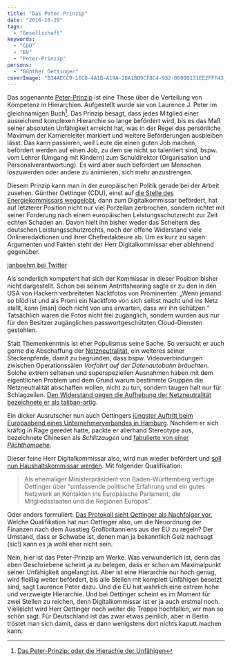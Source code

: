 ```yaml
---
title: "Das Peter-Prinzip"
date: "2016-10-29"
tags:
  - "Gesellschaft"
keywords:
  - "CDU"
  - "EU"
  - "Peter-Prinzip"
persons:
  - "Günther Oettinger"
coverImage: "B34AECC9-1ECD-4A1B-A19A-28A18D9CF8C4-932-00000131EE2FFF43_tmp.jpg"
---
```


Das sogenannte [Peter-Prinzip](https://de.m.wikipedia.org/wiki/Peter-Prinzip) ist eine These über die Verteilung von Kompetenz in Hierarchien. Aufgestellt wurde sie von Laurence J. Peter im gleichnamigen Buch[^1]. Das Prinzip besagt, dass jedes Mitglied einer ausreichend komplexen Hierarchie so lange befördert wird, bis es das Maß seiner absoluten Unfähigkeit erreicht hat, was in der Regel das persönliche Maximum der Karriere­leiter markiert und weitere Beförderungen ausbleiben lässt. Das kann passieren, weil Leute die einen guten Job machen, befördert werden auf einen Job, zu dem sie nicht so talentiert sind, bspw. vom Lehrer (Umgang mit Kindern) zum Schuldirektor (Organisation und Personalverantwortung). Es wird aber auch befördert um Menschen loszuwerden oder andere zu animieren, sich mehr anzustrengen.

Diesem Prinzip kann man in der europäischen Politik gerade bei der Arbeit zusehen. Günther Oettinger (CDU), einst auf [die Stelle des Energiekommissars weggelobt](http://www.badische-zeitung.de/deutschland-1/oettinger-wird-nach-bruessel-weggelobt--21501176.html), dann zum Digitalkommissar befördert, hat auf letzterer Position nicht nur viel Porzellan zerbrochen, sondern richtet mit seiner Forderung nach einem europäischen Leistungsschutzrecht zur Zeit echten Schaden an. Davon hielt ihn bisher weder das Scheitern des deutschen Leistungsschutzrechts, noch der offene Widerstand viele Onlineredaktionen und ihrer Chefredakteure ab. Um es kurz zu sagen: Argumenten und Fakten steht der Herr Digitalkommissar eher ablehnend gegenüber.

<a href="https://twitter.com/janboehm/status/792102446805975040">janboehm bei Twitter</a>

Als sonderlich kompetent hat sich der Kommissar in dieser Position bisher nicht dargestellt. Schon bei seinem Antrittshearing sagte er zu den in den USA von Hackern verbreiteten Nacktfotos von Prominenten: „Wenn jemand so blöd ist und als Promi ein Nacktfoto von sich selbst macht und ins Netz stellt, kann \[man\] doch nicht von uns erwarten, dass wir ihn schützen.“ Tatsächlich waren die Fotos nicht frei zugänglich, sondern wurden aus nur für den Besitzer zugänglichen passwortgeschützten Cloud-Diensten gestohlen.

Statt Themenkenntnis ist eher Populismus seine Sache. So versucht er auch gerne die Abschaffung der [Netzneutralität](https://de.m.wikipedia.org/wiki/Netzneutralit%C3%A4t), ein weiteres seiner Steckenpferde, damit zu begründen, dass bspw. Videoverbindungen zwischen Operationssälen _Vorfahrt auf der Datenautobahn bräuchten._ Solche extrem seltenen und superspeziellen Ausnahmen haben mit dem eigentlichen Problem und dem Grund warum bestimmte Gruppen die Netzneutralität abschaffen wollen, nicht zu tun, sondern taugen halt nur für Schlagzeilen. [Den Widerstand gegen die Aufhebung der Netzneutralität bezeichnete er als taliban-artig](https://youtu.be/_ZaaSC7Eg4s).

Ein dicker Ausrutscher nun auch Oettingers [jüngster Auftritt beim Europaabend eines Unternehmerverbandes in Hamburg](http://blogs.deutschlandfunk.de/berlinbruessel/2016/10/28/guenther-oettinger-fuerchtet-die-pflichthomoehe/). Nachdem er sich kräftig in Rage geredet hatte, packte er allerhand Stereotype aus, bezeichnete Chinesen als _Schlitzaugen_ und [fabulierte von einer _Plichthomoehe_](https://www.youtube.com/watch?v=RsgbBYrGgSo).

Dieser feine Herr Digitalkommissar also, wird nun wieder befördert und [soll nun Haushaltskommissar werden](https://t.co/FmwHYipwdj?ssr=true). Mit folgender Qualifikation:

> Als ehemaliger Ministerpräsident von Baden-Württemberg verfüge Oettinger über "umfassende politische Erfahrung und ein gutes Netzwerk an Kontakten ins Europäische Parlament, die Mitgliedsstaaten und die Regionen Europas".

Oder anders formuliert: [Das Protokoll sieht Oettinger als Nachfolger vor.](http://www.heise.de/newsticker/meldung/EU-Digitalkommissar-Oettinger-uebernimmt-auch-den-Haushalt-3380507.html) Welche Qualifikation hat nun Oettinger also, um die Neuordnung der Finanzen nach dem Ausstieg Großbritanniens aus der EU zu regeln? Der Umstand, dass er Schwabe ist, denen man ja bekanntlich Geiz nachsagt (sic!) kann es ja wohl eher nicht sein.

Nein, hier ist das Peter-Prinzip am Werke. Was verwunderlich ist, denn das eben Geschriebene scheint ja zu belegen, dass er schon am Maximalpunkt seiner Unfähigkeit angelangt ist. Aber ist eine Hierarchie nur hoch genug, wird fleißig weiter befördert, bis alle Stellen mit komplett Unfähigen besetzt sind, sagt Laurence Peter dazu. Und die EU hat wahrlich eine extrem hohe und verzweigte Hierarchie. Und bei Oettinger scheint es im Moment für zwei Stellen zu reichen, denn Digitalkommissar ist er ja auch erstmal noch. Vielleicht wird Herr Oettinger noch weiter die Treppe hochfallen, wir man so schön sagt. Für Deutschland ist das zwar etwas peinlich, aber in Berlin tröstet man sich damit, dass er dann wenigstens dort nichts kaputt machen kann.

[^1]: [Das Peter-Prinzip: oder die Hierachie der Unfähigen](https://www.amazon.de/Das-Peter-Prinzip-oder-Hierarchie-Unf%C3%A4higen/dp/3499613514/ref=monarch_sidesheet)
